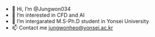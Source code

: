 - 👋 Hi, I’m @Jungwon034
- 👀 I’m interested in CFD and AI
- 🌱 I’m intergarated M.S-Ph.D student in Yonsei University 
- 📫 Contact me jungwonheo@yonsei.ac.kr

<!---
Jungwon034/Jungwon034 is a ✨ special ✨ repository because its `README.md` (this file) appears on your GitHub profile.
You can click the Preview link to take a look at your changes.
--->
